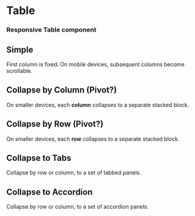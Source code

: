 # Table

### Responsive Table component

## Simple

First column is fixed. On mobile devices, subsequent columns become scrollable.

## Collapse by Column (Pivot?)

On smaller devices, each **column** collapses to a separate stacked block.

## Collapse by Row (Pivot?)

On smaller devices, each **row** collapses to a separate stacked block.

## Collapse to Tabs

Collapse by row or column, to a set of tabbed panels.

## Collapse to Accordion

Collapse by row or column, to a set of accordion panels.
